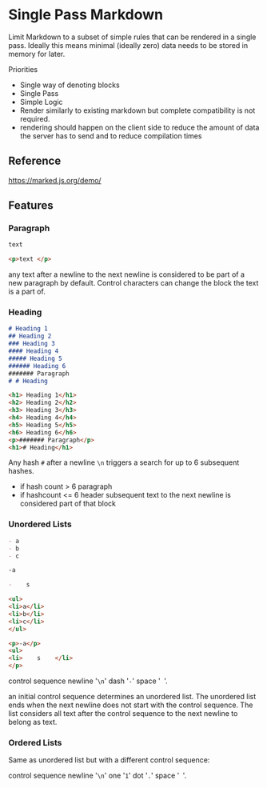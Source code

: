 # Single Pass Markdown

Limit Markdown to a subset of simple rules that can be rendered in a single pass. Ideally this means minimal (ideally zero) data needs to be stored in memory for later.

Priorities

- Single way of denoting blocks
- Single Pass
- Simple Logic
- Render similarly to existing markdown but complete compatibility is not required.
- rendering should happen on the client side to reduce the amount of data the server has to send and to reduce compilation times

## Reference

https://marked.js.org/demo/

## Features

### Paragraph

```md
text
```

```html
<p>text </p>
```

any text after a newline to the next newline is considered to be part of a new paragraph by default. Control characters can change the block the text is a part of.


### Heading

```md
# Heading 1
## Heading 2
### Heading 3
#### Heading 4
##### Heading 5
###### Heading 6
####### Paragraph
# # Heading
```

```html
<h1> Heading 1</h1>
<h2> Heading 2</h2>
<h3> Heading 3</h3>
<h4> Heading 4</h4>
<h5> Heading 5</h5>
<h6> Heading 6</h6>
<p>####### Paragraph</p>
<h1># Heading</h1>
```

Any hash `#` after a newline `\n` triggers a search for up to 6 subsequent hashes.
- if hash count > 6 paragraph
- if hashcount <= 6 header
subsequent text to the next newline is considered part of that block


### Unordered Lists

```md
- a
- b
- c

-a

-    s    
```

```html
<ul>
<li>a</li>
<li>b</li>
<li>c</li>
</ul>

<p>-a</p>
<ul>
<li>    s    </li>
</p>
```

control sequence newline '`\n`' dash '`-`' space '` `'.

an initial control sequence determines an unordered list. The unordered list ends when the next newline does not start with the control sequence. The list considers all text after the control sequence to the next newline to belong as text.


### Ordered Lists

Same as unordered list but with a different control sequence:

control sequence newline '`\n`' one '`1`' dot '`.`' space '` `'.

###